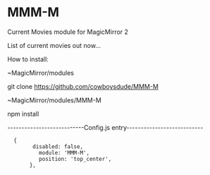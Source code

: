 # MMM-M
Current Movies module for MagicMirror 2


List of current movies out now...

How to install:

~MagicMirror/modules

git clone https://github.com/cowboysdude/MMM-M

~MagicMirror/modules/MMM-M

npm install


---------------------------Config.js entry---------------------------

      {
	      	disabled: false,
		  	  module: 'MMM-M',
		  	  position: 'top_center',
		   },
